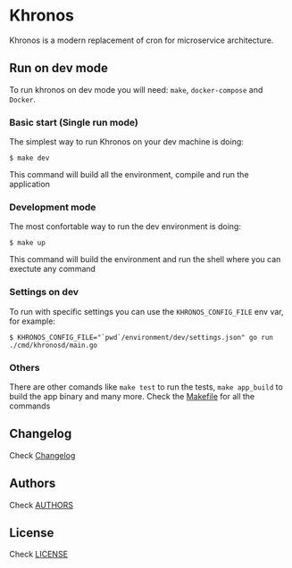 Khronos
=======

Khronos is a modern replacement of cron for microservice architecture.


## Run on dev mode

To run khronos on dev mode you will need: `make`, `docker-compose` and `Docker`.

### Basic start (Single run mode)

The simplest way to run Khronos on your dev machine is doing:

    $ make dev

This command will build all the environment, compile and run the application

### Development mode

The most confortable way to run the dev environment is doing:

    $ make up

This command will build the environment and run the shell where you can exectute
any command

### Settings on dev

To run with specific settings you can use the `KHRONOS_CONFIG_FILE` env var,
for example:

    $ KHRONOS_CONFIG_FILE="`pwd`/environment/dev/settings.json" go run ./cmd/khronosd/main.go

### Others

There are other comands like `make test` to run the tests, `make app_build` to
build the app binary and many more. Check the [Makefile](Makefile) for all the
commands

## Changelog

Check [Changelog](CHANGELOG.md)


## Authors

Check [AUTHORS](AUTHORS)

## License

Check [LICENSE](LICENSE)
